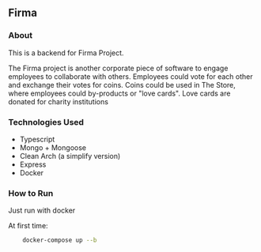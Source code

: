 ## Firma

### About

This is a backend for Firma Project.

The Firma project is another corporate piece of software to engage employees to collaborate with others. Employees could vote for each other and exchange their votes for coins. Coins could be used in The Store, where employees could by-products or "love cards". Love cards are donated for charity institutions


### Technologies Used

* Typescript
* Mongo + Mongoose
* Clean Arch (a simplify version)
* Express
* Docker

### How to Run

Just run with docker

At first time:
```bash
    docker-compose up --b
```

